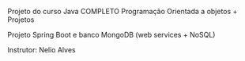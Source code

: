 Projeto do curso Java COMPLETO Programação Orientada a objetos + Projetos

Projeto Spring Boot e banco MongoDB (web services + NoSQL)

Instrutor: Nelio Alves

